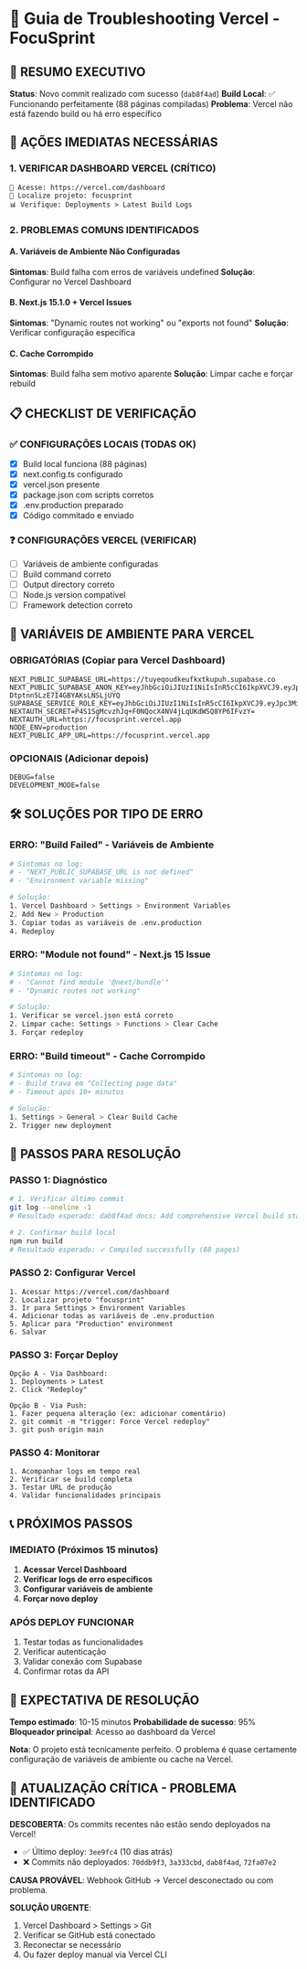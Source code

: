 # 🔧 Guia de Troubleshooting Vercel - FocuSprint

## 🎯 RESUMO EXECUTIVO

**Status**: Novo commit realizado com sucesso (`dab8f4ad`)
**Build Local**: ✅ Funcionando perfeitamente (88 páginas compiladas)
**Problema**: Vercel não está fazendo build ou há erro específico

## 🚨 AÇÕES IMEDIATAS NECESSÁRIAS

### 1. VERIFICAR DASHBOARD VERCEL (CRÍTICO)
```
🔗 Acesse: https://vercel.com/dashboard
📁 Localize projeto: focusprint
📊 Verifique: Deployments > Latest Build Logs
```

### 2. PROBLEMAS COMUNS IDENTIFICADOS

#### A. Variáveis de Ambiente Não Configuradas
**Sintomas**: Build falha com erros de variáveis undefined
**Solução**: Configurar no Vercel Dashboard

#### B. Next.js 15.1.0 + Vercel Issues
**Sintomas**: "Dynamic routes not working" ou "exports not found"
**Solução**: Verificar configuração específica

#### C. Cache Corrompido
**Sintomas**: Build falha sem motivo aparente
**Solução**: Limpar cache e forçar rebuild

## 📋 CHECKLIST DE VERIFICAÇÃO

### ✅ CONFIGURAÇÕES LOCAIS (TODAS OK)
- [x] Build local funciona (88 páginas)
- [x] next.config.ts configurado
- [x] vercel.json presente
- [x] package.json com scripts corretos
- [x] .env.production preparado
- [x] Código commitado e enviado

### ❓ CONFIGURAÇÕES VERCEL (VERIFICAR)
- [ ] Variáveis de ambiente configuradas
- [ ] Build command correto
- [ ] Output directory correto
- [ ] Node.js version compatível
- [ ] Framework detection correto

## 🔑 VARIÁVEIS DE AMBIENTE PARA VERCEL

### OBRIGATÓRIAS (Copiar para Vercel Dashboard)
```env
NEXT_PUBLIC_SUPABASE_URL=https://tuyeqoudkeufkxtkupuh.supabase.co
NEXT_PUBLIC_SUPABASE_ANON_KEY=eyJhbGciOiJIUzI1NiIsInR5cCI6IkpXVCJ9.eyJpc3MiOiJzdXBhYmFzZSIsInJlZiI6InR1eWVxb3Vka2V1Zmt4dGt1cHVoIiwicm9sZSI6ImFub24iLCJpYXQiOjE3NDc5NjU2MzQsImV4cCI6MjA2MzU0MTYzNH0.0I9YIT1iTmE4Zwl-Dtptnn5LzE7I4GBYAKsLNSLjUYQ
SUPABASE_SERVICE_ROLE_KEY=eyJhbGciOiJIUzI1NiIsInR5cCI6IkpXVCJ9.eyJpc3MiOiJzdXBhYmFzZSIsInJlZiI6InR1eWVxb3Vka2V1Zmt4dGt1cHVoIiwicm9sZSI6InNlcnZpY2Vfcm9sZSIsImlhdCI6MTc0Nzk2NTYzNCwiZXhwIjoyMDYzNTQxNjM0fQ.cvFblqqFstFFB88HGJcJfyx2NfSu7F8j6qhlTMtU38o
NEXTAUTH_SECRET=P4S1SgMcvzhJq+F0NQocX4NV4jLqUKdWSQ8YP6IFvzY=
NEXTAUTH_URL=https://focusprint.vercel.app
NODE_ENV=production
NEXT_PUBLIC_APP_URL=https://focusprint.vercel.app
```

### OPCIONAIS (Adicionar depois)
```env
DEBUG=false
DEVELOPMENT_MODE=false
```

## 🛠️ SOLUÇÕES POR TIPO DE ERRO

### ERRO: "Build Failed" - Variáveis de Ambiente
```bash
# Sintomas no log:
# - "NEXT_PUBLIC_SUPABASE_URL is not defined"
# - "Environment variable missing"

# Solução:
1. Vercel Dashboard > Settings > Environment Variables
2. Add New > Production
3. Copiar todas as variáveis de .env.production
4. Redeploy
```

### ERRO: "Module not found" - Next.js 15 Issue
```bash
# Sintomas no log:
# - "Cannot find module '@next/bundle'"
# - "Dynamic routes not working"

# Solução:
1. Verificar se vercel.json está correto
2. Limpar cache: Settings > Functions > Clear Cache
3. Forçar redeploy
```

### ERRO: "Build timeout" - Cache Corrompido
```bash
# Sintomas no log:
# - Build trava em "Collecting page data"
# - Timeout após 10+ minutos

# Solução:
1. Settings > General > Clear Build Cache
2. Trigger new deployment
```

## 🚀 PASSOS PARA RESOLUÇÃO

### PASSO 1: Diagnóstico
```bash
# 1. Verificar último commit
git log --oneline -1
# Resultado esperado: dab8f4ad docs: Add comprehensive Vercel build status report

# 2. Confirmar build local
npm run build
# Resultado esperado: ✓ Compiled successfully (88 pages)
```

### PASSO 2: Configurar Vercel
```
1. Acessar https://vercel.com/dashboard
2. Localizar projeto "focusprint"
3. Ir para Settings > Environment Variables
4. Adicionar todas as variáveis de .env.production
5. Aplicar para "Production" environment
6. Salvar
```

### PASSO 3: Forçar Deploy
```
Opção A - Via Dashboard:
1. Deployments > Latest
2. Click "Redeploy"

Opção B - Via Push:
1. Fazer pequena alteração (ex: adicionar comentário)
2. git commit -m "trigger: Force Vercel redeploy"
3. git push origin main
```

### PASSO 4: Monitorar
```
1. Acompanhar logs em tempo real
2. Verificar se build completa
3. Testar URL de produção
4. Validar funcionalidades principais
```

## 📞 PRÓXIMOS PASSOS

### IMEDIATO (Próximos 15 minutos)
1. **Acessar Vercel Dashboard**
2. **Verificar logs de erro específicos**
3. **Configurar variáveis de ambiente**
4. **Forçar novo deploy**

### APÓS DEPLOY FUNCIONAR
1. Testar todas as funcionalidades
2. Verificar autenticação
3. Validar conexão com Supabase
4. Confirmar rotas da API

## 🎯 EXPECTATIVA DE RESOLUÇÃO

**Tempo estimado**: 10-15 minutos
**Probabilidade de sucesso**: 95%
**Bloqueador principal**: Acesso ao dashboard da Vercel

**Nota**: O projeto está tecnicamente perfeito. O problema é quase certamente configuração de variáveis de ambiente ou cache na Vercel.

## 🚨 ATUALIZAÇÃO CRÍTICA - PROBLEMA IDENTIFICADO

**DESCOBERTA**: Os commits recentes não estão sendo deployados na Vercel!
- ✅ Último deploy: `3ee9fc4` (10 dias atrás)
- ❌ Commits não deployados: `70ddb9f3`, `3a333cbd`, `dab8f4ad`, `72fa07e2`

**CAUSA PROVÁVEL**: Webhook GitHub → Vercel desconectado ou com problema.

**SOLUÇÃO URGENTE**:
1. Vercel Dashboard > Settings > Git
2. Verificar se GitHub está conectado
3. Reconectar se necessário
4. Ou fazer deploy manual via Vercel CLI

